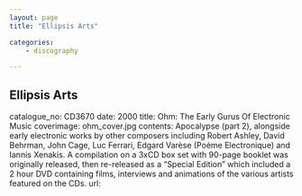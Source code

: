 ```yaml
---
layout: page
title: "Ellipsis Arts"

categories:
    - discography

---
```


## Ellipsis Arts



catalogue_no: CD3670
date: 2000
title: Ohm: The Early Gurus Of Electronic Music
coverimage: ohm_cover.jpg
contents: Apocalypse (part 2), alongside early electronic works by other composers including Robert Ashley, David Behrman, John Cage, Luc Ferrari, Edgard Varèse (Poème Electronique) and Iannis Xenakis. A compilation on a 3xCD box set with 90-page booklet was originally released, then re-released as a &ldquo;Special Edition&rdquo; which included a 2 hour DVD containing films, interviews and animations of the various artists featured on the CDs.
url: 

